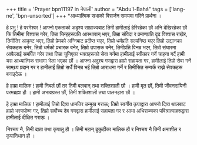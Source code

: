 +++
title = 'Prayer bpn11197 in नेपाली'
author = "Abdu'l-Bahá"
tags = ['lang-ne', 'bpn-unsorted']
+++
*आध्यात्मिक सभाको विसर्जन समयमा गरिने प्रार्थना । 

हे प्रभु ! हे परमेश्वर ! आफ्नो एकताको अदृश्य साम्राज्यबाट तिमी हामीलाई हेरिरहेका छौ अनि देखिरहेका छौ कि तिमीमा विश्वास गरेर, तिम्रा चिन्हहरूप्रति आस्थावान् भएर, तिम्रा संविदा र प्रमाणप्रति दृढ विश्वास राखेर, तिमीतिर आकृष्ट भएर, तिम्रो प्रेमको अग्निबाट प्रदीप्त भएर, तिम्रो धर्मप्रति सत्यनिष्ठ भएर तिम्रो उद्यानका सेवकहरू बनेर, तिम्रो धर्मको प्रचारक बनेर, तिम्रो उपासक बनेर, तिमीप्रति विनम्र भएर, तिम्रो संघारमा आफैलाई समर्पित गरेर तथा तिम्रा चुनिएका भक्तहरूको सेवा गर्नमा हामीलाई स्वीकार गर्ने चाहना गर्दै हामी यस आध्यात्मिक सभामा भेला भएका छौं । आफ्ना अदुश्य गणद्वारा हाम्रो सहायता गर, हामीलाई तिम्रो सेवा गर्ने सामथ्र्य प्रदान गर र हामीलाई तिम्रो सधैँ विनम्र भई तिम्रो आराधना गर्ने र तिमीसित सम्पर्क राख्ने सेवकहरू बनाइदेऊ । 

हे हाम्रा मालिक ! हामी निबर्ल छौं तर तिमी बलवान् तथा शक्तिशाली छौ । हामी मृत छौं, तिमी जीवनदायिनी परमब्रह्मा हौ । हामी अभावग्रस्त छौं, तिमी शक्तिशाली तथा पालनहारा छौ । 

हे हाम्रा मालिक ! हामीलाई तिम्रो दिव्य धामतिर उन्मुख गराऊ; तिम्रो स्वर्गीय कृपाद्वारा आफ्नो दिव्य थालबाट हाम्रो भरणपोष्ण गर, तिम्रो सर्वोच्च देव गणद्वारा हामीलाई सहायता गर र आभा अधिराज्यका पवित्रात्माहरूद्वारा हामीलाई दीक्षित गराऊ । 

निश्चय नै, तिमी दाता तथा कृपालु हौ । तिमी महान् ढुकुटीका मालिक हौ र निश्चय नै तिमी क्षमाशील र कृपानिधान हौ ।
